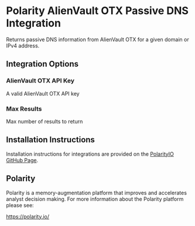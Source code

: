 # Polarity AlienVault OTX Passive DNS Integration

Returns passive DNS information from AlienVault OTX for a given domain or IPv4 address.

## Integration Options

### AlienVault OTX API Key
A valid AlienVault OTX API key

### Max Results
Max number of results to return

## Installation Instructions
Installation instructions for integrations are provided on the [PolarityIO GitHub Page](https://polarityio.github.io/).

## Polarity
Polarity is a memory-augmentation platform that improves and accelerates analyst decision making. For more information about the Polarity platform please see:

https://polarity.io/
